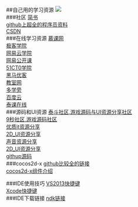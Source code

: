 ##自己用的学习资源
![](https://pixabay.com/static/uploads/photo/2014/12/15/17/17/sailing-boat-569336_640.jpg)</br>
###社区
[简书](http://www.jianshu.com)</br>
[github上超全的程序员资料](https://github.com/vhf/free-programming-books/blob/master/free-programming-books-zh.md)</br>
[CSDN](http://edu.csdn.net/)</br>
###在线学习资源
[慕课网](http://www.imooc.com/course/list)</br>
[极客学院](http://www.jikexueyuan.com)</br>
[网易云学院](http://study.163.com)</br>
[网易公开课](http://open.163.com)</br>
[51CT0学院](http://edu.51cto.com)</br>
[黑马优客](http://www.hmuk.cn/Path/course/id/3648.html)</br>
[教室网](http://www.jiao4.com/cocos2d/3/5513.html)</br>
[多学旁](http://www.dxpang.com/yxkf/Cocos2d/103.html)</br>
[百度云](http://www.bdsola.com/)</br>
[泰课在线](http://www.taikr.com/)</br>
###源码和UI资源
[泰斗社区,游戏源码与UI资源分享社区](http://www.taidous.com)</br>
[ 9秒社区,游戏源码社区](http://www.9miao.com)</br>
[优质it资源分享](http://www.itziyuan.top/youxi_325)</br>
[2D_UI资源分享](http://opengameart.org/)</br>
[声音资源分享](http://www.freesound.org/)</br>
[2D_UI资源分享](http://usui.moo.jp/rpg_tukuru.html)</br>
[githup源码](https://github.com/ouzhigang/OzgGameRPG)</br>
###cocos2d-x
[github比较全的链接](https://github.com/KeepSilenceQP/Cocos2d-xData)</br>
[cocos2d-x组件介绍](http://cocos2d-x.org/docs/programmers-guide/basic_concepts/)</br>

###IDE使用技巧
[VS2013快捷键](http://www.cnblogs.com/xionglee/articles/5494043.html)</br>
[Xcode快捷键](http://www.cppblog.com/brucejini/archive/2010/12/24/137367.html)</br>
###IDE下载链接
[ndk链接](http://www.androiddevtools.cn/)</br>
